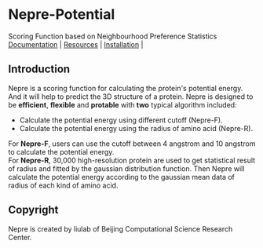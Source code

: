 # Nepre-Potential
Scoring Function based on Neighbourhood Preference Statistics  
[Documentation]() |
[Resources]() |
[Installation]() |


Introduction
-----------
Nepre is a scoring function for calculating the protein's potential energy. And it will help to predict the 3D structure of a protein.
Nepre is designed to be **efficient**, **flexible** and **protable** with **two** typical algorithm included:
* Calculate the potential energy using different cutoff (Nepre-F).
* Calculate the potential energy using the radius of amino acid (Nepre-R). 

For **Nepre-F**, users can use the cutoff between 4 angstrom and 10 angstrom to calculate the potential energy.  
For **Nepre-R**, 30,000 high-resolution protein are used to get statistical result of radius and fitted by the gaussian distribution function. Then Nepre will calculate the potential energy according to the gaussian mean data of radius of each kind of amino acid.

Copyright
-----------
Nepre is created by liulab of Beijing Computational Science Research Center.
